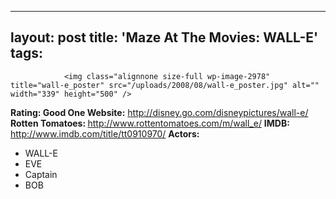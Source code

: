 
---
layout: post
title: 'Maze At The Movies: WALL-E'
tags:
---


                <img class="alignnone size-full wp-image-2978" title="wall-e_poster" src="/uploads/2008/08/wall-e_poster.jpg" alt="" width="339" height="500" />
<p><strong>Rating: Good One
Website:</strong> <a href="http://disney.go.com/disneypictures/wall-e/"><a href="http://disney.go.com/disneypictures/wall-e/">http://disney.go.com/disneypictures/wall-e/</a></a>
<strong>Rotten Tomatoes: </strong><a href="http://www.rottentomatoes.com/m/wall_e/"><a href="http://www.rottentomatoes.com/m/wall_e/">http://www.rottentomatoes.com/m/wall_e/</a></a>
<strong>IMDB: </strong><a href="http://www.imdb.com/title/tt0910970/"><a href="http://www.imdb.com/title/tt0910970/">http://www.imdb.com/title/tt0910970/</a></a>
<strong>Actors:
</strong></p>
<ul>
    <li>WALL-E</li>
    <li>EVE</li>
    <li>Captain</li>
    <li>BOB</li>
</ul>
